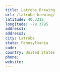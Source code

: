 ```yaml
---
title: Latrobe Brewing
url: /latrobe-brewing/
latitude: 40.3212
longitude: -79.3795
address1: 
address2: 
city: Latrobe
state: Pennsylvania
code: 
country: United States
phone: 
website: 
---
```


